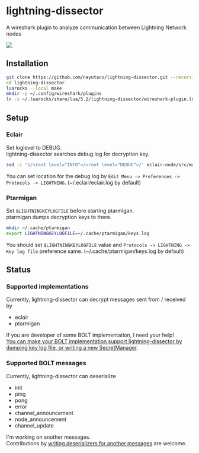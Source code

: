 # lightning-dissector
A wireshark plugin to analyze communication between Lightning Network nodes

![](https://user-images.githubusercontent.com/12756700/45472759-1b79fe00-b770-11e8-812b-f73e8cd18ab6.png)

## Installation
```bash
git clone https://github.com/nayutaco/lightning-dissector.git --recursive
cd lightning-dissector
luarocks --local make
mkdir -p ~/.config/wireshark/plugins
ln -s ~/.luarocks/share/lua/5.2/lightning-dissector/wireshark-plugin.lua ~/.config/wireshark/plugins/lightning-dissector.lua
```

## Setup
### Eclair
Set loglevel to DEBUG.  
lightning-dissector searches debug log for decryption key.

```bash
sed -i 's/<root level="INFO">/<root level="DEBUG">/' eclair-node/src/main/resources/logback.xml
```

You can set location for the debug log by `Edit Menu -> Preferences -> Protocols -> LIGHTNING`. (~/.eclair/eclair.log by default)

### Ptarmigan
Set `$LIGHTNINGKEYLOGFILE` before starting ptarmigan.  
ptarmigan dumps decryption keys to there.

```bash
mkdir ~/.cache/ptarmigan
export LIGHTNINGKEYLOGFILE=~/.cache/ptarmigan/keys.log 
```

You should set `$LIGHTNINGKEYLOGFILE` value and `Protocols -> LIGHTNING -> Key log file` preference same. (~/.cache/ptarmigan/keys.log by default)

## Status
### Supported implementations
Currently, lightning-dissector can decrypt messages sent from / received by
- eclair
- ptarmigan

If you are developer of some BOLT implementation, I need your help!  
[You can make your BOLT implementation support lightning-dissector by dumping key log file, or writing a new SecretManager](https://github.com/nayutaco/lightning-dissector/blob/master/CONTRIBUTING.md).

### Supported BOLT messages
Currently, lightning-dissector can deserialize
- init
- ping
- pong
- error
- channel_announcement
- node_announcement
- channel_update

I'm working on another messages.  
Contributions by [writing deserializers for another messages](https://github.com/nayutaco/lightning-dissector/blob/master/CONTRIBUTING.md#add-support-for-another-message) are welcome.
